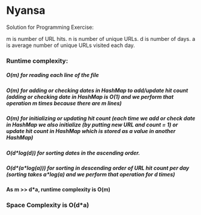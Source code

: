 # Nyansa

Solution for Programming Exercise:

m is number of URL hits.
n is number of unique URLs.
d is number of days.
a is average number of unique URLs visited each day.

### Runtime complexity:
##### O(m) for reading each line of the file
##### O(m) for adding or checking dates in HashMap to add/update hit count (adding or checking date in HashMap is O(1) and we perform that operation m times because there are m lines)
##### O(m) for initializing or updating hit count (each time we add or check date in HashMap we also initialize (by putting new URL and count = 1) or update hit count in HashMap which is stored as a value in another HashMap)
##### O(d\*log(d)) for sorting dates in the ascending order.
##### O(d\*(a\*log(a))) for sorting in descending order of URL hit count per day (sorting takes a\*log(a) and we perform that operation for d times)
#### As m >> d\*a, runtime complexity is O(m)

### Space Complexity is O(d\*a) 



